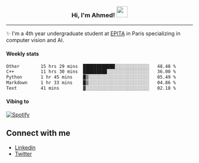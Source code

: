 <!-- Heading -->
<h3 align="center"> Hi, I'm Ahmed! <img src = "https://raw.githubusercontent.com/MartinHeinz/MartinHeinz/master/wave.gif" width = 30px></h3>

<!-- About section -->
---
✨ I'm a 4th year undergraduate student at <a href="https://www.epita.fr/en/">EPITA</a> in Paris specializing in computer vision and AI.

<h4 align ="left"> Weekly stats </h4>

<!--START_SECTION:waka-->

```txt
Other        15 hrs 29 mins  ████████████░░░░░░░░░░░░░   48.48 %
C++          11 hrs 30 mins  █████████░░░░░░░░░░░░░░░░   36.00 %
Python       1 hr 45 mins    █▒░░░░░░░░░░░░░░░░░░░░░░░   05.49 %
Markdown     1 hr 33 mins    █▒░░░░░░░░░░░░░░░░░░░░░░░   04.86 %
Text         41 mins         ▓░░░░░░░░░░░░░░░░░░░░░░░░   02.18 %
```

<!--END_SECTION:waka-->

<h4 align ="left">Vibing to</h4>

[![Spotify](https://novatorem-ten-lyart.vercel.app/api/spotify)](https://open.spotify.com/user/31knevkvll66tzc3gqtoi6ngjbre)

<!-- Connect section -->

## Connect with me
  * <a href="https://www.linkedin.com/in/ahmed-hassayoune">Linkedin</a>
  * <a href="https://twitter.com/Ahmedhassaaa">Twitter</a>

<!-- Connect section: END -->
